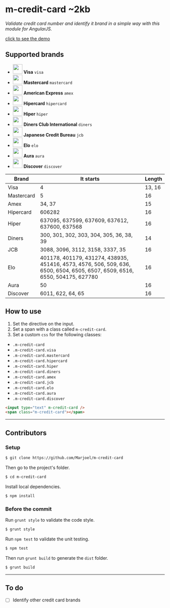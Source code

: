 # m-credit-card ~2kb

_Validate credit card number and identify it brand in a simple way with this module for AngularJS._

[click to see the demo](https://www.marjoel.com/github/m-credit-card)


## Supported brands

- <img src="https://www.marjoel.com/github/m-credit-card/assets/images/credit-card-visa.svg" width="30px"/> __Visa__ `visa`
- <img src="https://www.marjoel.com/github/m-credit-card/assets/images/credit-card-mastercard.svg" width="30px"/> __Mastercard__ `mastercard`
- <img src="https://www.marjoel.com/github/m-credit-card/assets/images/credit-card-amex.svg" width="30px"/> __American Express__ `amex`
- <img src="https://www.marjoel.com/github/m-credit-card/assets/images/credit-card-hipercard.svg" width="30px"/> __Hipercard__  `hipercard`
- <img src="https://www.marjoel.com/github/m-credit-card/assets/images/credit-card-hiper.svg" width="30px"/> __Hiper__ `hiper`
- <img src="https://www.marjoel.com/github/m-credit-card/assets/images/credit-card-diners.svg" width="30px"/> __Diners Club International__ `diners`
- <img src="https://www.marjoel.com/github/m-credit-card/assets/images/credit-card-jcb.svg" width="30px"/> __Japanese  Credit Bureau__ `jcb`
- <img src="https://www.marjoel.com/github/m-credit-card/assets/images/credit-card-elo.svg" width="30px"/> __Elo__ `elo`
- <img src="https://www.marjoel.com/github/m-credit-card/assets/images/credit-card-aura.svg" width="30px"/> __Aura__ `aura`
- <img src="https://www.marjoel.com/github/m-credit-card/assets/images/credit-card-discover.svg" width="30px"/> __Discover__ `discover`

| Brand      | It starts                                      | Length           |
| ---------- | ---------------------------------------------- | ---------------- |
| Visa       | 4                                              | 13, 16           |
| Mastercard | 5                                              | 16               |
| Amex       | 34, 37                                         | 15               |
| Hipercard  | 606282                                         | 16               |
| Hiper      | 637095, 637599, 637609, 637612, 637600, 637568 | 16               |
| Diners     | 300, 301, 302, 303, 304, 305, 36, 38, 39       | 14               |
| JCB        | 3088, 3096, 3112, 3158, 3337, 35               | 16               |
| Elo        | 401178, 401179, 431274, 438935, 451416, 4573, 4576, 506, 509, 636, 6500, 6504, 6505, 6507, 6509, 6516, 6550, 504175, 627780 | 16               |
| Aura       | 50                                             | 16               |
| Discover   | 6011, 622, 64, 65                              | 16               |

## How to use

1. Set the directive on the input.
2. Set a span with a class called `m-credit-card`.
3. Set a custom `css` for the following classes:

- `.m-credit-card`
- `.m-credit-card.visa`
- `.m-credit-card.mastercard`
- `.m-credit-card.hipercard`
- `.m-credit-card.hiper`
- `.m-credit-card.diners`
- `.m-credit-card.amex`
- `.m-credit-card.jcb`
- `.m-credit-card.elo`
- `.m-credit-card.aura`
- `.m-credit-card.discover`


```html
<input type="text" m-credit-card />
<span class="m-credit-card"></span>
```

---

## Contributors

### Setup

```sh
$ git clone https://github.com/Marjoel/m-credit-card
```

Then go to the project's folder.

```sh
$ cd m-credit-card
```

Install local dependencies.

```sh
$ npm install
```

### Before the commit

Run `grunt style` to validate the code style.

```sh
$ grunt style
```

Run `npm test` to validate the unit testing.

```sh
$ npm test
```

Then run `grunt build` to generate the `dist` folder.

```sh
$ grunt build
```

---

## To do
- [ ] Identify other credit card brands
